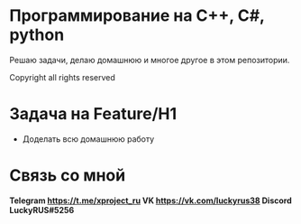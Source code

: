 # Программирование на C++, C#, python
Решаю задачи, делаю домашнюю и многое другое в этом репозитории.

Copyright all rights reserved

# Задача на Feature/H1

* Доделать всю домашнюю работу

# Связь со мной
**Telegram https://t.me/xproject_ru 
VK https://vk.com/luckyrus38
Discord LuckyRUS#5256**
